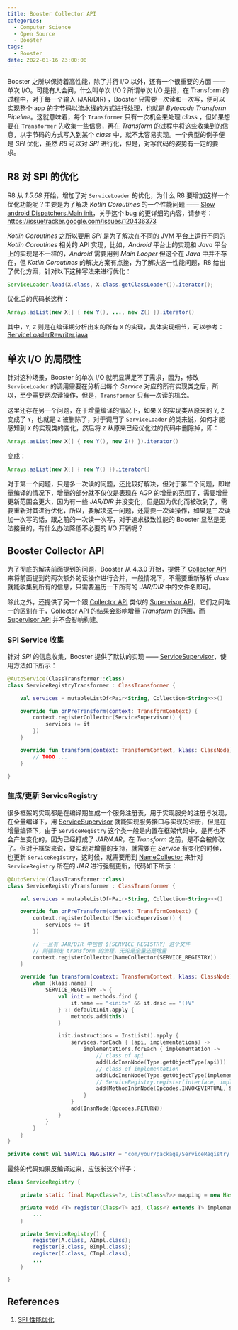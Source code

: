```yaml
---
title: Booster Collector API
categories:
  - Computer Science
  - Open Source
  - Booster
tags:
  - Booster
date: 2022-01-16 23:00:00
---
```


Booster 之所以保持着高性能，除了并行 I/O 以外，还有一个很重要的方面 —— 单次 I/O。可能有人会问，什么叫单次 I/O？所谓单次 I/O 是指，在 Transform 的过程中，对于每一个输入 (JAR/DIR) ，Booster 只需要一次读和一次写，便可以实现整个 app 的字节码以流水线的方式进行处理，也就是 *Bytecode Transform Pipeline*。这就意味着，每个 `Transformer` 只有一次机会来处理 *class* ，但如果想要在 `Transformer` 先收集一些信息，再在 *Transform* 的过程中将这些收集到的信息，以字节码的方式写入到某个 *class* 中，就不太容易实现。一个典型的例子便是 *SPI* 优化，虽然 *R8* 可以对 *SPI* 进行化，但是，对写代码的姿势有一定的要求。

## R8 对 SPI 的优化

R8 从 *1.5.68* 开始，增加了对 `ServiceLoader` 的优化，为什么 R8 要增加这样一个优化功能呢？主要是为了解决 *Kotlin Coroutines* 的一个性能问题 —— [Slow android Dispatchers.Main init](https://github.com/Kotlin/kotlinx.coroutines/issues/878)，关于这个 bug 的更详细的内容，请参考：https://issuetracker.google.com/issues/120436373

*Kotlin Coroutines* 之所以要用 *SPI* 是为了解决在不同的 JVM 平台上运行不同的 *Kotlin Coroutines* 相关的 API 实现，比如，*Android* 平台上的实现和 *Java* 平台上的实现是不一样的，*Android* 需要用到 *Main Looper* 但这个在 *Java* 中并不存在，但 *Kotlin Coroutines* 的解决方案有点挫，为了解决这一性能问题，R8 给出了优化方案，针对以下这种写法来进行优化：

```java
ServiceLoader.load(X.class, X.class.getClassLoader()).iterator();
```

优化后的代码长这样：

```java
Arrays.asList(new X[] { new Y(), ..., new Z() }).iterator()
```

其中，`Y`, `Z` 则是在编译期分析出来的所有 `X` 的实现，具体实现细节，可以参考：[ServiceLoaderRewriter.java](https://r8.googlesource.com/r8/+/refs/heads/main/src/main/java/com/android/tools/r8/ir/optimize/ServiceLoaderRewriter.java)

## 单次 I/O 的局限性

针对这种场景，Booster 的单次 I/O 就明显满足不了需求，因为，修改 `ServiceLoader` 的调用需要在分析出每个 *Service* 对应的所有实现类之后，所以，至少需要两次读操作，但是，`Transformer` 只有一次读的机会。

这里还存在另一个问题，在于增量编译的情况下，如果 `X` 的实现类从原来的 `Y`, `Z` 变成了 `Y`，也就是 `Z` 被删除了，对于调用了 `ServiceLoader` 的类来说，如何才能感知到 `X` 的实现类的变化，然后将 `Z` 从原来已经优化过的代码中删除掉，即：

```java
Arrays.asList(new X[] { new Y(), new Z() }).iterator()
```

变成：

```java
Arrays.asList(new X[] { new Y() }).iterator()
```

对于第一个问题，只是多一次读的问题，还比较好解决，但对于第二个问题，即增量编译的情况下，增量的部分就不仅仅是表现在 AGP 的增量的范围了，需要增量更新范围会更大，因为有一些 *JAR/DIR* 并没变化，但是因为优化而被改到了，需要重新对其进行优化，所以，要解决这一问题，还需要一次读操作，如果是三次读加一次写的话，跟之前的一次读一次写，对于追求极致性能的 Booster 显然是无法接受的，有什么办法降低不必要的 I/O 开销呢？

## Booster Collector API

为了彻底的解决前面提到的问题，Booster 从 4.3.0 开始，提供了 [Collector API](https://github.com/didi/booster/blob/master/booster-transform-spi/src/main/kotlin/com/didiglobal/booster/transform/Collector.kt) 来将前面提到的两次额外的读操作进行合并，一般情况下，不需要重新解析 *class* 就能收集到所有的信息，只需要遍历一下所有的 *JAR/DIR* 中的文件名即可。

除此之外，还提供了另一个跟 [Collector API](https://github.com/didi/booster/blob/master/booster-transform-spi/src/main/kotlin/com/didiglobal/booster/transform/Collector.kt) 类似的 [Supervisor API](https://github.com/didi/booster/blob/master/booster-transform-spi/src/main/kotlin/com/didiglobal/booster/transform/Collector.kt#L23)，它们之间唯一的区别在于，[Collector API](https://github.com/didi/booster/blob/master/booster-transform-spi/src/main/kotlin/com/didiglobal/booster/transform/Collector.kt#L7) 的结果会影响增量 *Transform* 的范围，而 [Supervisor API](https://github.com/didi/booster/blob/master/booster-transform-spi/src/main/kotlin/com/didiglobal/booster/transform/Collector.kt#L23) 并不会影响构建。

### SPI Service 收集

针对 *SPI* 的信息收集，Booster 提供了默认的实现 —— [ServiceSupervisor](https://github.com/didi/booster/blob/master/booster-transform-util/src/main/kotlin/com/didiglobal/booster/transform/util/Supervisors.kt#L55)，使用方法如下所示：

```kotlin
@AutoService(ClassTransformer::class)
class ServiceRegistryTransformer : ClassTransformer {

    val services = mutableListOf<Pair<String, Collection<String>>>()

    override fun onPreTransform(context: TransformContext) {
        context.registerCollector(ServiceSupervisor() {
            services += it
        })
    }

    override fun transform(context: TransformContext, klass: ClassNode) = klass.apply {
        // TODO ...
    }

}
```

### 生成/更新 ServiceRegistry

很多框架的实现都是在编译期生成一个服务注册表，用于实现服务的注册与发现，在全量编译下，用 [ServiceSupervisor](https://github.com/didi/booster/blob/master/booster-transform-util/src/main/kotlin/com/didiglobal/booster/transform/util/Supervisors.kt#L55) 就能实现服务接口与实现的注册，但是在增量编译下，由于 `ServiceRegistry` 这个类一般是内置在框架代码中，是再也不会产生变化的，因为已经打成了 *JAR/AAR*，在 *Transform* 之前，是不会被修改了。但对于框架来说，要实现对增量的支持，就需要在 *Service* 有变化的时候，也更新 `ServiceRegistry`，这时候，就需要用到 [NameCollector](https://github.com/didi/booster/blob/master/booster-transform-util/src/main/kotlin/com/didiglobal/booster/transform/util/Collectors.kt#L53) 来针对 `ServiceRegistry` 所在的 *JAR* 进行强制更新，代码如下所示：

```kotlin
@AutoService(ClassTransformer::class)
class ServiceRegistryTransformer : ClassTransformer {

    val services = mutableListOf<Pair<String, Collection<String>>>()

    override fun onPreTransform(context: TransformContext) {
        context.registerCollector(ServiceSupervisor() {
            services += it
        })

        // 一旦有 JAR/DIR 中包含 ${SERVICE_REGISTRY} 这个文件
        // 则强制走 transform 的流程，无论是全量还是增量
        context.registerCollector(NameCollector(SERVICE_REGISTRY))
    }

    override fun transform(context: TransformContext, klass: ClassNode) = klass.apply {
        when (klass.name) {
            SERVICE_REGISTRY -> {
                val init = methods.find {
                    it.name == "<init>" && it.desc == "()V"
                } ?: defaultInit.apply {
                    methods.add(this)
                }

                init.instructions = InstList().apply {
                    services.forEach { (api, implementations) ->
                        implementations.forEach { implementation ->
                            // class of api
                            add(LdcInsnNode(Type.getObjectType(api)))
                            // class of implementation
                            add(LdcInsnNode(Type.getObjectType(implementation)))
                            // ServiceRegistry.register(interface, implementation)
                            add(MethodInsnNode(Opcodes.INVOKEVIRTUAL, SERVICE_REGISTRY, "register", "(Ljava/lang/Class;Ljava/lang/Class;)"))
                        }
                    }
                    add(InsnNode(Opcodes.RETURN))
                }
            }
        }
    }
}

private const val SERVICE_REGISTRY = "com/your/package/ServiceRegistry.class"
```

最终的代码如果反编译过来，应该长这个样子：

```java
class ServiceRegistry {

    private static final Map<Class<?>, List<Class<?>> mapping = new HashMap<>();

    private void <T> register(Class<T> api, Class<? extends T> implementation) {
        ...
    }

    private ServiceRegistry() {
        register(A.class, AImpl.class);
        register(B.class, BImpl.class);
        register(C.class, CImpl.class);
        ...
    }

}
```

## References

1. [SPI 性能优化](/2020/01/23/service-provider-interface-optimization/)

